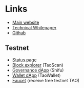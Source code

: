 # Links

- [Main website](https://tao.network)
- [Technical Whitepaper](https://docs.tao.network/wp-and-research/technical-whitepaper/)
- [Github](https://github.com/taoblockchain/tao2)

## Testnet

- [Status page](https://stats.testnet.tao.network)
- [Block explorer](https://scan.testnet.tao.network) (TaoScan)
- [Governance dApp](https://master.testnet.tao.network) (Shifu)
- [Wallet dApp](https://wallet.testnet.tao.network) (TaoWallet)
- [Faucet](https://faucet.testnet.tao.network) (receive free testnet TAO)
